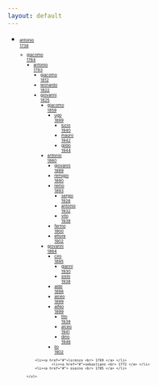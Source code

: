```yaml
---
layout: default
---
```


<!--
Family tree
-->

<div class="tree">
<small><small><small>
<ul>
    <li><a href="http://aldosolari.net/solari/antonio.html">antonio <br> 1738 </a>
		<ul>
		    <li><a href="http://aldosolari.net/solari/giacomo.html">giacomo <br> 1764 </a> 
        <ul>
             <li><a href="http://aldosolari.net/solari/antonio2.html">antonio <br> 1793 </a> 
             <ul>
                  <li><a href="http://aldosolari.net/solari/glg.html">giacomo <br> 1812 </a> </li>
  			          <li><a href="http://aldosolari.net/solari/glg.html">leonardo <br> 1822 </a> </li>
                  <li><a href="http://aldosolari.net/solari/glg.html"> giovanni <br> 1825 </a>
                  <ul>
                      <li><a href="#">giacomo <br> 1859 </a> 
                      <ul>
                           <li><a href="#">ugo <br> 1899 </a> 
                           <ul>
                                <li><a href="#">lucio <br> 1940 </a> </li>
    		                        <li><a href="#">mauro <br> 1942 </a> </li>
                                <li><a href="#"> gildo <br> 1944 </a> </li>
                           </li>
                           </ul>
                      </li>
                      </ul>
    		              <li><a href="#">antonio <br> 1860 </a> 
      	              <ul>   
                           <li><a href="#">giovanni <br> 1889 </a> </li>
                           <li><a href="http://aldosolari.net/solari/remigio.html">remigio <br> 1890 </a> </li>
                           <li><a href="#">remo <br> 1893 </a> 
                            <ul>
                                <li><a href="#">sergio <br> 1926 </a> </li>
      	                        <li><a href="#">antonio <br> 1932 </a> </li>
                                <li><a href="#"> vito <br> 1938 </a>
                           </li>
                           </ul>
                           <li><a href="http://it.wikipedia.org/wiki/Fermo_Solari">fermo <br> 1900 </a> </li>
                           <li><a href="#">ettore <br> 1902 </a> </li>
    		              </li>
                      </ul>
                      <li><a href="http://aldosolari.net/solari/giovanni.html">giovanni <br> 1864 </a>
                           <ul>   
                           <li> <a href="#">ciro <br> 1895 </a> 
                            <ul> 
                                <li><a href="#">gianni <br> 1930 </a> </li>
                                <li><a href="#">sisto <br> 1938 </a> </li>
      	                   </li>
                           </ul>
                           <li><a href="#">aldo <br> 1898 </a> </li>
                           <li><a href="#">alceo <br> 1899 </a> </li>
                           <li><a href="http://aldosolari.net/solari/alfeo.html">alfeo <br> 1899 </a> 
                           <ul> 
                                <li><a href="http://it.wikipedia.org/wiki/Tito_Solari_Capellari">tito <br> 1939 </a> </li>
                                <li><a href="#">alceo <br> 1941 </a> </li>
                                 <li><a href="#">dino <br> 1946 </a> </li>
                           </li>
                           </ul>
                           <li><a href="#">ilo <br> 1902 </a> </li>
      	              </li>
                      </ul>
                  </li>
                  </ul>
             </li>
             </ul>
        </ul>
        </li>

        <li><a href="#">lorenzo <br> 1769 </a> </li>
				<li><a href="#">sebastiano <br> 1772 </a> </li>
        <li><a href="#"> osaino <br> 1785 </a> </li>

    </ul>
</ul>
</small></small></small>
</div>

